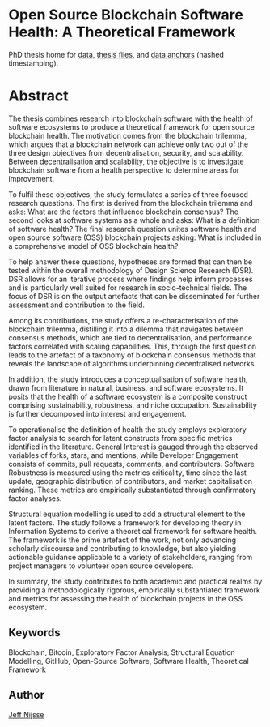 # Open Source Blockchain Software Health: A Theoretical Framework
PhD thesis home for [data](/data), [thesis files](/thesis), and [data anchors](/data-anchor) (hashed timestamping).

# Abstract
The thesis combines research into blockchain software with the health of software ecosystems to produce a theoretical framework for open source blockchain health. The motivation comes from the blockchain trilemma, which argues that a blockchain network can achieve only two out of the three design objectives from decentralisation, security, and scalability. Between decentralisation and scalability, the objective is to investigate blockchain software from a health perspective to determine areas for improvement.

To fulfil these objectives, the study formulates a series of three focused research questions. The first is derived from the blockchain trilemma and asks: What are the factors that influence blockchain consensus? The second looks at software systems as a whole and asks: What is a definition of software health? The final research question unites software health and open source software (OSS) blockchain projects asking: What is included in a comprehensive model of OSS blockchain health?

To help answer these questions, hypotheses are formed that can then be tested within the overall methodology of Design Science Research (DSR). DSR allows for an iterative process where findings help inform processes and is particularly well suited for research in socio-technical fields. The focus of DSR is on the output artefacts that can be disseminated for further assessment and contribution to the field.

Among its contributions, the study offers a re-characterisation of the blockchain trilemma, distilling it into a dilemma that navigates between consensus methods, which are tied to decentralisation, and performance factors correlated with scaling capabilities. This, through the first question leads to the artefact of a taxonomy of blockchain consensus methods that reveals the landscape of algorithms underpinning decentralised networks.

In addition, the study introduces a conceptualisation of software health, drawn from literature in natural, business, and software ecosystems. It posits that the health of a software ecosystem is a composite construct comprising sustainability, robustness, and niche occupation. Sustainability is further decomposed into interest and engagement.

To operationalise the definition of health the study employs exploratory factor analysis to search for latent constructs from specific metrics identified in the literature. General Interest is gauged through the observed variables of forks, stars, and mentions, while Developer Engagement consists of commits, pull requests, comments, and contributors. Software Robustness is measured using the metrics criticality, time since the last update, geographic distribution of contributors, and market capitalisation ranking. These metrics are empirically substantiated through confirmatory factor analyses.

Structural equation modelling is used to add a structural element to the latent factors. The study follows a framework for developing theory in Information Systems to derive a theoretical framework for software health. The framework is the prime artefact of the work, not only advancing scholarly discourse and contributing to knowledge, but also yielding actionable guidance applicable to a variety of stakeholders, ranging from project managers to volunteer open source developers.

In summary, the study contributes to both academic and practical realms by providing a methodologically rigorous, empirically substantiated framework and metrics for assessing the health of blockchain projects in the OSS ecosystem.

## Keywords
Blockchain, Bitcoin, Exploratory Factor Analysis, Structural Equation Modelling, GitHub, Open-Source Software, Software Health, Theoretical Framework

## Author
[Jeff Nijsse](https://academics.aut.ac.nz/jeff.nijsse/about)
